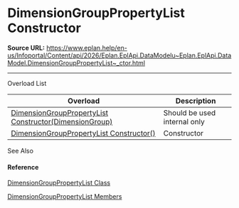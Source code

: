 # DimensionGroupPropertyList Constructor

**Source URL:** https://www.eplan.help/en-us/Infoportal/Content/api/2026/Eplan.EplApi.DataModelu~Eplan.EplApi.DataModel.DimensionGroupPropertyList~_ctor.html

---

Overload List

| Overload | Description |
| --- | --- |
| [DimensionGroupPropertyList Constructor(DimensionGroup)](Eplan.EplApi.DataModelu~Eplan.EplApi.DataModel.DimensionGroupPropertyList~_ctor(DimensionGroup).html) | Should be used internal only |
| [DimensionGroupPropertyList Constructor()](Eplan.EplApi.DataModelu~Eplan.EplApi.DataModel.DimensionGroupPropertyList~_ctor().html) | Constructor |



See Also

#### Reference

[DimensionGroupPropertyList Class](Eplan.EplApi.DataModelu~Eplan.EplApi.DataModel.DimensionGroupPropertyList.html)
  
[DimensionGroupPropertyList Members](Eplan.EplApi.DataModelu~Eplan.EplApi.DataModel.DimensionGroupPropertyList_members.html)
